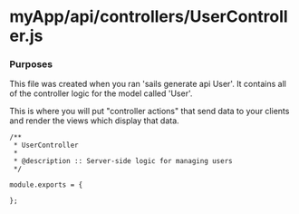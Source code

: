 # myApp/api/controllers/UserController.js
### Purposes

This file was created when you ran 'sails generate api User'.  It contains all of the controller logic for the model called 'User'.

This is where you will put "controller actions" that send data to your clients and render the views which display that data.

<docmeta name="uniqueID" value="UserControllerjs867576">
<docmeta name="displayName" value="UserController.js">

```
/**
 * UserController
 *
 * @description :: Server-side logic for managing users
 */

module.exports = {

};


```
